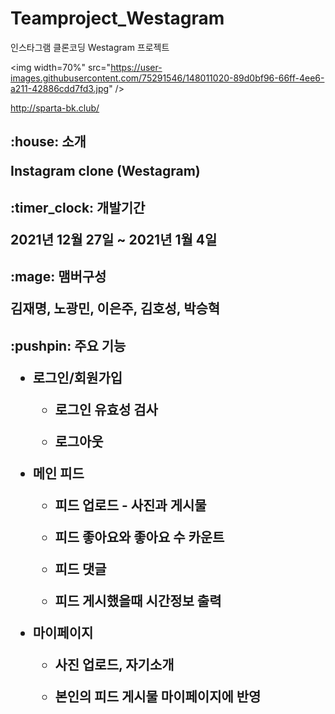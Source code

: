 # Teamproject_Westagram
인스타그램 클론코딩 Westagram 프로젝트

<img width=70%" src="https://user-images.githubusercontent.com/75291546/148011020-89d0bf96-66ff-4ee6-a211-42886cdd7fd3.jpg" />


http://sparta-bk.club/


<h2> :house: 소개


Instagram clone (Westagram)



<h2> :timer_clock: 개발기간


2021년 12월 27일 ~ 2021년 1월 4일


<h2>:mage: 맴버구성


김재명, 노광민, 이은주, 김호성, 박승혁


<h2> :pushpin: 주요 기능


* 로그인/회원가입 
  
  * 로그인 유효성 검사
  
  * 로그아웃


* 메인 피드
  
  * 피드 업로드 - 사진과 게시물
 
  * 피드 좋아요와 좋아요 수 카운트
  
  * 피드 댓글
  
  * 피드 게시했을때 시간정보 출력


* 마이페이지 
  
  * 사진 업로드, 자기소개 
  
  * 본인의 피드 게시물 마이페이지에 반영 
